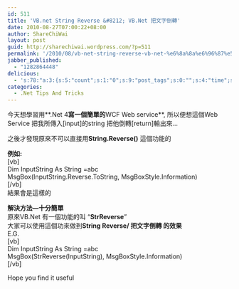 ```yaml
---
id: 511
title: 'VB.net String Reverse &#8212; VB.Net 把文字倒轉'
date: 2010-08-27T07:00:22+08:00
author: ShareChiWai
layout: post
guid: http://sharechiwai.wordpress.com/?p=511
permalink: '/2010/08/vb-net-string-reverse-vb-net-%e6%8a%8a%e6%96%87%e5%ad%97%e5%80%92%e8%bd%89/'
jabber_published:
  - "1282864448"
delicious:
  - 's:78:"a:3:{s:5:"count";s:1:"0";s:9:"post_tags";s:0:"";s:4:"time";s:10:"1282889747";}";'
categories:
  - .Net Tips And Tricks
---
```

今天想學習用**.Net 4**寫一個簡單的**WCF Web service**, 所以便想這個Web Service 把我所傳入[input]的string 把他倒轉[return]輸出來&#8230;

之後才發現原來不可以直接用**String.Reverse()** 這個功能的

**例如:**  
[vb]  
Dim InputString As String =abc  
MsgBox(InputString.Reverse.ToString, MsgBoxStyle.Information)  
[/vb]  
結果會是這樣的  
[<img class="alignnone size-full wp-image-514" title="reverseString" src="https://i1.wp.com/farm6.static.flickr.com/5223/5687813205_cfd706e739.jpg?w=625" alt="" data-recalc-dims="1" />](https://i1.wp.com/farm6.static.flickr.com/5223/5687813205_cfd706e739.jpg)

**解決方法&#8212;十分簡單**  
原來VB.Net 有一個功能的叫 &#8220;**StrReverse**&#8221;  
大家可以使用這個功來做到**String Reverse/ 把文字倒轉 的效果**  
E.G.  
[vb]  
Dim InputString As String =abc  
MsgBox(StrReverse(InputString), MsgBoxStyle.Information)  
[/vb]  
[<img class="alignnone size-full wp-image-513" title="cba" src="http://api.photoshop.com/v1.0/accounts/aa9037104a014abbb11ad4bd58324b91/assets/17a9627b9c2248acac3bd17218e424ff" alt="" />](http://api.photoshop.com/v1.0/accounts/aa9037104a014abbb11ad4bd58324b91/assets/17a9627b9c2248acac3bd17218e424ff)

Hope you find it useful